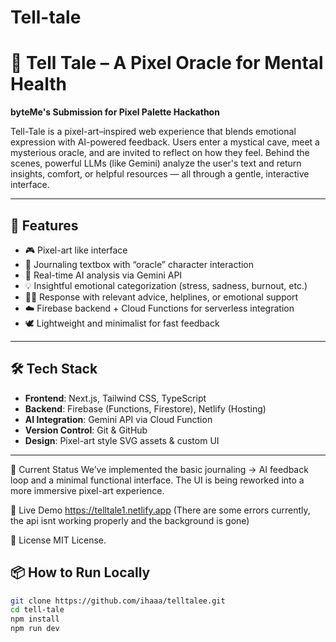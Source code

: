 # Tell-tale
# 🧠 Tell Tale – A Pixel Oracle for Mental Health

**byteMe's Submission for Pixel Palette Hackathon**

Tell-Tale is a pixel-art–inspired web experience that blends emotional expression with AI-powered feedback. Users enter a mystical cave, meet a mysterious oracle, and are invited to reflect on how they feel. Behind the scenes, powerful LLMs (like Gemini) analyze the user's text and return insights, comfort, or helpful resources — all through a gentle, interactive interface.

---

## 🌟 Features

- 🎮 Pixel-art like interface
- 💬 Journaling textbox with “oracle” character interaction
- 🤖 Real-time AI analysis via Gemini API
- 💡 Insightful emotional categorization (stress, sadness, burnout, etc.)
- 🧘‍♀️ Response with relevant advice, helplines, or emotional support
- ☁️ Firebase backend + Cloud Functions for serverless integration
- 🕊 Lightweight and minimalist for fast feedback

---

## 🛠 Tech Stack

- **Frontend**: Next.js, Tailwind CSS, TypeScript
- **Backend**: Firebase (Functions, Firestore), Netlify (Hosting)
- **AI Integration**: Gemini API via Cloud Function
- **Version Control**: Git & GitHub
- **Design**: Pixel-art style SVG assets & custom UI

---
🚧 Current Status
We’ve implemented the basic journaling → AI feedback loop and a minimal functional interface. The UI is being reworked into a more immersive pixel-art experience. 

🔮 Live Demo
https://telltale1.netlify.app
(There are some errors currently, the api isnt working properly and the background is gone)

📜 License
MIT License.


## 📦 How to Run Locally

```bash
git clone https://github.com/ihaaa/telltalee.git
cd tell-tale
npm install
npm run dev

